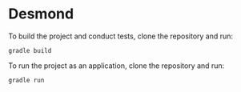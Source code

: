 # Desmond

To build the project and conduct tests, clone the repository and run:
	
	gradle build	
	
To run the project as an application, clone the repository and run:

	gradle run
	


      

    
    
